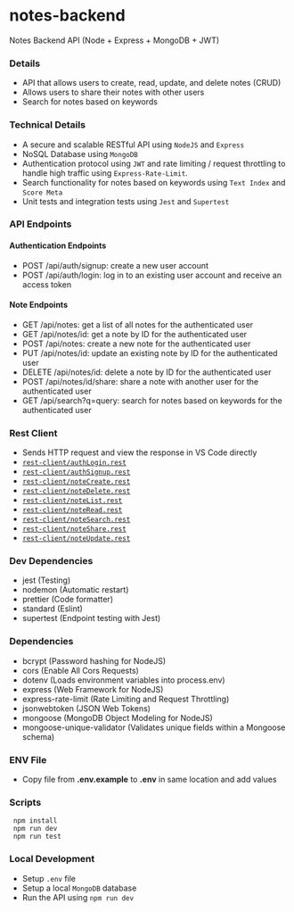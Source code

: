 # notes-backend
Notes Backend API (Node + Express + MongoDB + JWT)

### Details
* API that allows users to create, read, update, and delete notes (CRUD)
* Allows users to share their notes with other users
* Search for notes based on keywords

### Technical Details
* A secure and scalable RESTful API using `NodeJS` and `Express`
* NoSQL Database using `MongoDB`
* Authentication protocol using `JWT` and rate limiting / request throttling to handle high traffic using `Express-Rate-Limit`.
* Search functionality for notes based on keywords using `Text Index` and `Score Meta`
* Unit tests and integration tests using `Jest` and `Supertest`

### API Endpoints

#### Authentication Endpoints
* POST /api/auth/signup: create a new user account
* POST /api/auth/login: log in to an existing user account and receive an access token

#### Note Endpoints
* GET /api/notes: get a list of all notes for the authenticated user
* GET /api/notes/id: get a note by ID for the authenticated user
* POST /api/notes: create a new note for the authenticated user
* PUT /api/notes/id: update an existing note by ID for the authenticated user
* DELETE /api/notes/id: delete a note by ID for the authenticated user
* POST /api/notes/id/share: share a note with another user for the authenticated user
* GET /api/search?q=query: search for notes based on keywords for the authenticated user

### Rest Client
* Sends HTTP request and view the response in VS Code directly
* [`rest-client/authLogin.rest`](rest-client/authLogin.rest)
* [`rest-client/authSignup.rest`](rest-client/authSignup.rest)
* [`rest-client/noteCreate.rest`](rest-client/noteCreate.rest)
* [`rest-client/noteDelete.rest`](rest-client/noteDelete.rest)
* [`rest-client/noteList.rest`](rest-client/noteList.rest)
* [`rest-client/noteRead.rest`](rest-client/noteRead.rest)
* [`rest-client/noteSearch.rest`](rest-client/noteSearch.rest)
* [`rest-client/noteShare.rest`](rest-client/noteShare.rest)
* [`rest-client/noteUpdate.rest`](rest-client/noteUpdate.rest)

### Dev Dependencies
* jest (Testing)
* nodemon (Automatic restart)
* prettier (Code formatter)
* standard (Eslint)
* supertest (Endpoint testing with Jest)

### Dependencies
* bcrypt (Password hashing for NodeJS)
* cors (Enable All Cors Requests)
* dotenv (Loads environment variables into process.env)
* express (Web Framework for NodeJS)
* express-rate-limit (Rate Limiting and Request Throttling)
* jsonwebtoken (JSON Web Tokens)
* mongoose (MongoDB Object Modeling for NodeJS)
* mongoose-unique-validator (Validates unique fields within a Mongoose schema)

### ENV File
* Copy file from **.env.example** to **.env** in same location and add values

### Scripts
```shell
 npm install
 npm run dev
 npm run test
```

### Local Development
* Setup `.env` file
* Setup a local `MongoDB` database
* Run the API using `npm run dev`
